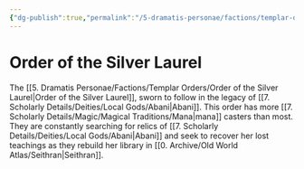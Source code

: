 ```yaml
---
{"dg-publish":true,"permalink":"/5-dramatis-personae/factions/templar-orders/order-of-the-silver-laurel/","noteIcon":""}
---
```


# Order of the Silver Laurel

The [[5. Dramatis Personae/Factions/Templar Orders/Order of the Silver Laurel\|Order of the Silver Laurel]], sworn to follow in the legacy of [[7. Scholarly Details/Deities/Local Gods/Abani\|Abani]]. This order has more [[7. Scholarly Details/Magic/Magical Traditions/Mana\|mana]] casters than most. They are constantly searching for relics of [[7. Scholarly Details/Deities/Local Gods/Abani\|Abani]] and seek to recover her lost teachings as they rebuild her library in [[0. Archive/Old World Atlas/Seithran\|Seithran]].